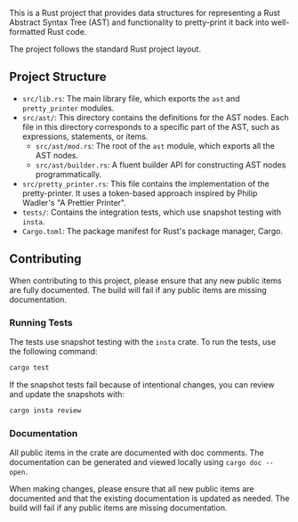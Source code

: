 This is a Rust project that provides data structures for representing a Rust Abstract Syntax Tree (AST) and functionality to pretty-print it back into well-formatted Rust code.

The project follows the standard Rust project layout.

## Project Structure

-   `src/lib.rs`: The main library file, which exports the `ast` and `pretty_printer` modules.
-   `src/ast/`: This directory contains the definitions for the AST nodes. Each file in this directory corresponds to a specific part of the AST, such as expressions, statements, or items.
    -   `src/ast/mod.rs`: The root of the `ast` module, which exports all the AST nodes.
    -   `src/ast/builder.rs`: A fluent builder API for constructing AST nodes programmatically.
-   `src/pretty_printer.rs`: This file contains the implementation of the pretty-printer. It uses a token-based approach inspired by Philip Wadler's "A Prettier Printer".
-   `tests/`: Contains the integration tests, which use snapshot testing with `insta`.
-   `Cargo.toml`: The package manifest for Rust's package manager, Cargo.

## Contributing

When contributing to this project, please ensure that any new public items are fully documented. The build will fail if any public items are missing documentation.

### Running Tests

The tests use snapshot testing with the `insta` crate. To run the tests, use the following command:

```bash
cargo test
```

If the snapshot tests fail because of intentional changes, you can review and update the snapshots with:

```bash
cargo insta review
```

### Documentation

All public items in the crate are documented with doc comments. The documentation can be generated and viewed locally using `cargo doc --open`.

When making changes, please ensure that all new public items are documented and that the existing documentation is updated as needed. The build will fail if any public items are missing documentation.
